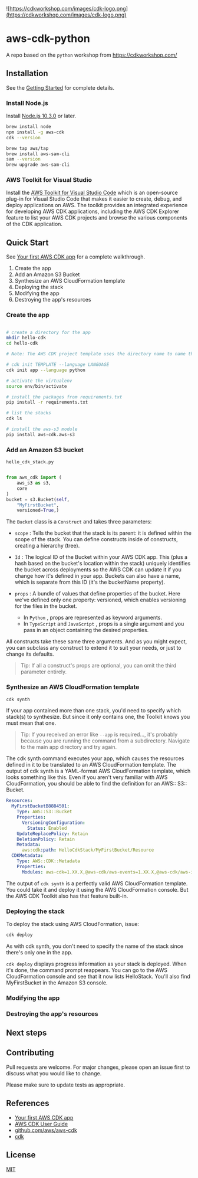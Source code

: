 ![https://cdkworkshop.com/images/cdk-logo.png](https://cdkworkshop.com/images/cdk-logo.png)

# aws-cdk-python

A repo based on the `python` workshop from https://cdkworkshop.com/ 

## Installation

See the [Getting Started](https://docs.aws.amazon.com/cdk/latest/guide/getting_started.html) for complete details.

### Install Node.js

Install [Node.js 10.3.0](https://nodejs.org/en/download/) or later.

``` bash
brew install node
npm install -g aws-cdk
cdk --version

brew tap aws/tap
brew install aws-sam-cli
sam --version
brew upgrade aws-sam-cli
```

### AWS Toolkit for Visual Studio

Install the [AWS Toolkit for Visual Studio Code](https://aws.amazon.com/visualstudiocode/) which is an open-source plug-in for Visual Studio Code that makes it easier to create, debug, and deploy applications on AWS. The toolkit provides an integrated experience for developing AWS CDK applications, including the AWS CDK Explorer feature to list your AWS CDK projects and browse the various components of the CDK application.

## Quick Start

See [Your first AWS CDK app](https://docs.aws.amazon.com/cdk/latest/guide/hello_world.html) for a complete walkthrough.

1. Create the app
1. Add an Amazon S3 Bucket
1. Synthesize an AWS CloudFormation template
1. Deploying the stack
1. Modifying the app
1. Destroying the app's resources

### Create the app

``` bash

# create a directory for the app
mkdir hello-cdk
cd hello-cdk

# Note: The AWS CDK project template uses the directory name to name things in the generated code.

# cdk init TEMPLATE --language LANGUAGE
cdk init app --language python

# activate the virtualenv
source env/bin/activate

# install the packages from requirements.txt
pip install -r requirements.txt

# list the stacks
cdk ls

# install the aws-s3 module
pip install aws-cdk.aws-s3

```

### Add an Amazon S3 bucket

`hello_cdk_stack.py` 

``` python

from aws_cdk import (
    aws_s3 as s3,
    core
)
bucket = s3.Bucket(self, 
    "MyFirstBucket", 
    versioned=True,)

```

The `Bucket` class is a `Construct` and takes three parameters:

* `scope` : Tells the bucket that the stack is its parent: it is defined within the scope of the stack. You can define constructs inside of constructs, creating a hierarchy (tree).

* `Id` : The logical ID of the Bucket within your AWS CDK app. This (plus a hash based on the bucket's location within the stack) uniquely identifies the bucket across deployments so the AWS CDK can update it if you change how it's defined in your app. Buckets can also have a name, which is separate from this ID (it's the bucketName property).

* `props` : A bundle of values that define properties of the bucket. Here we've defined only one property: versioned, which enables versioning for the files in the bucket.
    - In `Python` , props are represented as keyword arguments.
    - In `TypeScript` and `JavaScript` , props is a single argument and you pass in an object containing the desired properties.

All constructs take these same three arguments.  And as you might expect, you can subclass any construct to extend it to suit your needs, or just to change its defaults.

> Tip: If all a construct's props are optional, you can omit the third parameter entirely.

### Synthesize an AWS CloudFormation template

``` bash
cdk synth
```

If your app contained more than one stack, you'd need to specify which stack(s) to synthesize. But since it only contains one, the Toolkit knows you must mean that one.

> Tip: If you received an error like `--app` is required..., it's probably because you are running the command from a subdirectory. Navigate to the main app directory and try again.

The cdk synth command executes your app, which causes the resources defined in it to be translated to an AWS CloudFormation template. The output of cdk synth is a YAML-format AWS CloudFormation template, which looks something like this. Even if you aren't very familiar with AWS CloudFormation, you should be able to find the definition for an AWS:: S3:: Bucket.

``` yaml
Resources:
  MyFirstBucketB8884501:
    Type: AWS::S3::Bucket
    Properties:
      VersioningConfiguration:
        Status: Enabled
    UpdateReplacePolicy: Retain
    DeletionPolicy: Retain
    Metadata:
      aws:cdk:path: HelloCdkStack/MyFirstBucket/Resource
  CDKMetadata:
    Type: AWS::CDK::Metadata
    Properties:
      Modules: aws-cdk=1.XX.X,@aws-cdk/aws-events=1.XX.X,@aws-cdk/aws-iam=1.XX.X,@aws-cdk/aws-kms=1.XX.X,@aws-cdk/aws-s3=1.XX.X,@aws-cdk/cdk-assets-schema=1.XX.X,@aws-cdk/cloud-assembly-schema=1.XX.X,@aws-cdk/core=1.XX.X,@aws-cdk/cx-api=1.XX.X,@aws-cdk/region-info=1.XX.X,jsii-runtime=node.js/vXX.XX.X
```

The output of `cdk synth` is a perfectly valid AWS CloudFormation template. You could take it and deploy it using the AWS CloudFormation console. But the AWS CDK Toolkit also has that feature built-in.

### Deploying the stack

To deploy the stack using AWS CloudFormation, issue:

``` bash
cdk deploy
```

As with cdk synth, you don't need to specify the name of the stack since there's only one in the app.

`cdk deploy` displays progress information as your stack is deployed. When it's done, the command prompt reappears. You can go to the AWS CloudFormation console and see that it now lists HelloStack. You'll also find MyFirstBucket in the Amazon S3 console.

### Modifying the app

### Destroying the app's resources

## Next steps

## Contributing

Pull requests are welcome. For major changes, please open an issue first to discuss what you would like to change.

Please make sure to update tests as appropriate.

## References

* [Your first AWS CDK app](https://docs.aws.amazon.com/cdk/latest/guide/hello_world.html)
* [AWS CDK User Guide](https://docs.aws.amazon.com/CDK/latest/userguide)
* [github.com/aws/aws-cdk](https://github.com/aws/aws-cdk)
* [cdk](https://aws.amazon.com/cdk/)

## License

[MIT](https://choosealicense.com/licenses/mit/)
 
